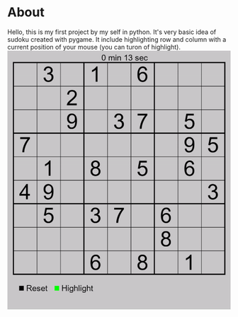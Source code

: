 # About
Hello, this is my first project by my self in python. It's very basic idea of sudoku created with pygame. It include highlighting row and column with a current position of your mouse (you can turon of highlight).
![highlight position](./Photos/Board_with_highlight.gif)